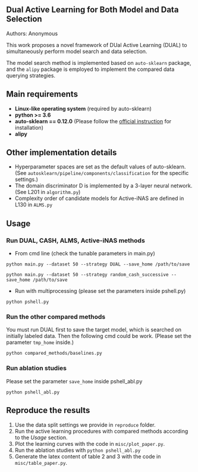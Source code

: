 ## Dual Active Learning for Both Model and Data Selection

Authors: Anonymous

This work proposes a novel framework of DUal Active Learning (DUAL) to simultaneously perform model search and data selection.

The model search method is implemented based on `auto-sklearn` package, and the `alipy` package is employed to implement the compared data querying strategies.

## Main requirements

* **Linux-like operating system** (required by auto-sklearn)
* **python >= 3.6**
* **auto-sklearn == 0.12.0** (Please follow the [official instruction](https://automl.github.io/auto-sklearn/master/installation.html) for installation)
* **alipy**

## Other implementation details

* Hyperparameter spaces are set as the default values of auto-sklearn. (See `autosklearn/pipeline/components/classification` for the specific settings.)
* The domain discriminator D is implemented by a 3-layer neural network. (See L201 in `algorithm.py`)
* Complexity order of candidate models for Active-iNAS are defined in L130 in `ALMS.py`

## Usage
### Run DUAL, CASH, ALMS, Active-iNAS methods

* From cmd line (check the tunable parameters in main.py)
```
python main.py --dataset 50 --strategy DUAL --save_home /path/to/save
```
```
python main.py --dataset 50 --strategy random_cash_successive --save_home /path/to/save
```

* Run with multiprocessing (please set the parameters inside pshell.py)

```
python pshell.py
```


### Run the other compared methods

You must run DUAL first to save the target model, which is searched on initially labeled data. Then the following cmd could be work. (Please set the parameter `tmp_home` inside.)

```
python compared_methods/baselines.py
```

### Run ablation studies

Please set the parameter `save_home` inside pshell_abl.py

```
python pshell_abl.py
```

## Reproduce the results

1. Use the data split settings we provide in `reproduce` folder.
2. Run the active learning procedures with compared methods according to the *Usage* section.
3. Plot the learning curves with the code in `misc/plot_paper.py`.
4. Run the ablation studies with `python pshell_abl.py`
5. Generate the latex content of table 2 and 3 with the code in `misc/table_paper.py`.


